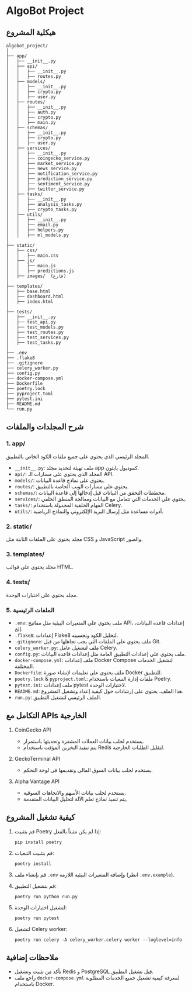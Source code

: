 # AlgoBot Project

## هيكلية المشروع

```
algobot_project/
│
├── app/
│   ├── __init__.py
│   ├── api/
│   │   ├── __init__.py
│   │   ├── routes.py
│   ├── models/
│   │   ├── __init__.py
│   │   ├── crypto.py
│   │   ├── user.py
│   ├── routes/
│   │   ├── __init__.py
│   │   ├── auth.py
│   │   ├── crypto.py
│   │   ├── main.py
│   ├── schemas/
│   │   ├── __init__.py
│   │   ├── crypto.py
│   │   ├── user.py
│   ├── services/
│   │   ├── __init__.py
│   │   ├── coingecko_service.py
│   │   ├── market_service.py
│   │   ├── news_service.py
│   │   ├── notification_service.py
│   │   ├── prediction_service.py
│   │   ├── sentiment_service.py
│   │   ├── twitter_service.py
│   ├── tasks/
│   │   ├── __init__.py
│   │   ├── analysis_tasks.py
│   │   ├── crypto_tasks.py
│   ├── utils/
│   │   ├── __init__.py
│   │   ├── email.py
│   │   ├── helpers.py
│   │   ├── ml_models.py
│
├── static/
│   ├── css/
│   │   ├── main.css
│   ├── js/
│   │   ├── main.js
│   │   ├── predictions.js
│   ├── images/  (فارغ)
│
├── templates/
│   ├── base.html
│   ├── dashboard.html
│   ├── index.html
│
├── tests/
│   ├── __init__.py
│   ├── test_api.py
│   ├── test_models.py
│   ├── test_routes.py
│   ├── test_services.py
│   ├── test_tasks.py
│
├── .env
├── .flake8
├── .gitignore
├── celery_worker.py
├── config.py
├── docker-compose.yml
├── Dockerfile
├── poetry.lock
├── pyproject.toml
├── pytest.ini
├── README.md
└── run.py
```

## شرح المجلدات والملفات

### 1. app/
المجلد الرئيسي الذي يحتوي على جميع ملفات الكود الخاص بالتطبيق.

- `__init__.py`: ملف تهيئة لتحديد مجلد app كموديول بايثون.
- `api/`: المجلد الذي يحتوي على مسارات الـ API.
- `models/`: يحتوي على نماذج قاعدة البيانات.
- `routes/`: يحتوي على مسارات الويب الخاصة بالتطبيق.
- `schemas/`: مخططات التحقق من البيانات قبل إدخالها إلى قاعدة البيانات.
- `services/`: يحتوي على الخدمات التي تتعامل مع البيانات ومعالجة المنطق الخلفي.
- `tasks/`: المهام الخلفية المجدولة باستخدام Celery.
- `utils/`: أدوات مساعدة مثل إرسال البريد الإلكتروني والنماذج الرياضية.

### 2. static/
مجلد يحتوي على الملفات الثابتة مثل CSS و JavaScript والصور.

### 3. templates/
مجلد يحتوي على قوالب HTML.

### 4. tests/
مجلد يحتوي على اختبارات الوحدة.

### 5. الملفات الرئيسية
- `.env`: ملف يحتوي على المتغيرات البيئية مثل مفاتيح API، إعدادات قاعدة البيانات، إلخ.
- `.flake8`: إعدادات Flake8 لتحليل الكود وتحسينه.
- `.gitignore`: ملف يحتوي على الملفات التي يجب تجاهلها من قبل Git.
- `celery_worker.py`: ملف لتشغيل عامل Celery.
- `config.py`: ملف يحتوي على إعدادات التطبيق العامة مثل إعدادات قاعدة البيانات.
- `docker-compose.yml`: ملف إعدادات Docker Compose لتشغيل الخدمات المختلفة.
- `Dockerfile`: ملف يحتوي على تعليمات لإنشاء صورة Docker للتطبيق.
- `poetry.lock` & `pyproject.toml`: ملفات إدارة التبعيات باستخدام Poetry.
- `pytest.ini`: ملف إعدادات pytest لاختبارات الوحدة.
- `README.md`: هذا الملف، يحتوي على إرشادات حول كيفية إعداد وتشغيل المشروع.
- `run.py`: الملف الرئيسي لتشغيل التطبيق.

## التكامل مع APIs الخارجية

1. CoinGecko API
   - يستخدم لجلب بيانات العملات المشفرة وتحديثها باستمرار.
   - يتم تنفيذ التخزين المؤقت باستخدام Redis لتقليل الطلبات الخارجية.

2. GeckoTerminal API
   - يستخدم لجلب بيانات السوق المالي وتقديمها في لوحة التحكم.

3. Alpha Vantage API
   - يستخدم لجلب بيانات الأسهم والاتجاهات السوقية.
   - يتم تنفيذ نماذج تعلم الآلة لتحليل البيانات المتقدمة.

## كيفية تشغيل المشروع

1. قم بتثبيت Poetry إذا لم يكن مثبتاً بالفعل:
    ```
    pip install poetry
    ```

2. قم بتثبيت التبعيات:
    ```
    poetry install
    ```

3. قم بإنشاء ملف `.env` وإضافة المتغيرات البيئية اللازمة (انظر `.env.example`).

4. قم بتشغيل التطبيق:
    ```
    poetry run python run.py
    ```

5. لتشغيل اختبارات الوحدة:
    ```
    poetry run pytest
    ```

6. لتشغيل Celery worker:
    ```
    poetry run celery -A celery_worker.celery worker --loglevel=info
    ```

## ملاحظات إضافية

- تأكد من تثبيت وتشغيل Redis و PostgreSQL قبل تشغيل التطبيق.
- راجع ملف `docker-compose.yml` لمعرفة كيفية تشغيل جميع الخدمات المطلوبة باستخدام Docker.

